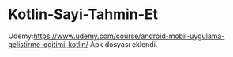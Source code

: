 # Kotlin-Sayi-Tahmin-Et
Udemy:https://www.udemy.com/course/android-mobil-uygulama-gelistirme-egitimi-kotlin/
Apk dosyası eklendi.
